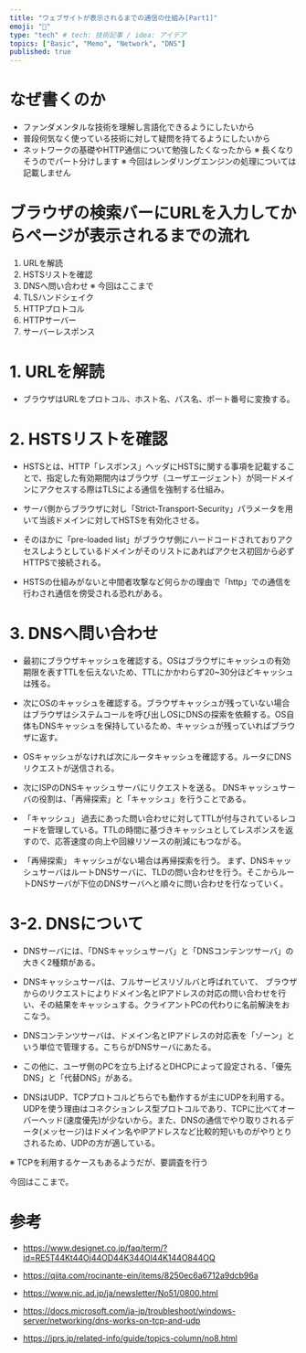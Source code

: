 ```yaml
---
title: "ウェブサイトが表示されるまでの通信の仕組み[Part1]"
emoji: "🦁"
type: "tech" # tech: 技術記事 / idea: アイデア
topics: ["Basic", "Memo", "Network", "DNS"]
published: true
---
```


# なぜ書くのか
* ファンダメンタルな技術を理解し言語化できるようにしたいから
* 普段何気なく使っている技術に対して疑問を持てるようにしたいから
* ネットワークの基礎やHTTP通信について勉強したくなったから
※ 長くなりそうのでパート分けします
※ 今回はレンダリングエンジンの処理については記載しません


# ブラウザの検索バーにURLを入力してからページが表示されるまでの流れ
1. URLを解読
2. HSTSリストを確認
3. DNSへ問い合わせ ※ 今回はここまで
4. TLSハンドシェイク
5. HTTPプロトコル
6. HTTPサーバー
7. サーバーレスポンス

# 1. URLを解読
* ブラウザはURLをプロトコル、ホスト名、パス名、ポート番号に変換する。


# 2. HSTSリストを確認
* HSTSとは、HTTP「レスポンス」ヘッダにHSTSに関する事項を記載することで、指定した有効期間内はブラウザ（ユーザエージェント）が同一ドメインにアクセスする際はTLSによる通信を強制する仕組み。

* サーバ側からブラウザに対し「Strict-Transport-Security」パラメータを用いて当該ドメインに対してHSTSを有効化させる。

* そのほかに「pre-loaded list」がブラウザ側にハードコードされておりアクセスしようとしているドメインがそのリストにあればアクセス初回から必ずHTTPSで接続される。

* HSTSの仕組みがないと中間者攻撃など何らかの理由で「http」での通信を行わされ通信を傍受される恐れがある。

# 3. DNSへ問い合わせ
* 最初にブラウザキャッシュを確認する。OSはブラウザにキャッシュの有効期限を表すTTLを伝えないため、TTLにかかわらず20~30分ほどキャッシュは残る。

* 次にOSのキャッシュを確認する。ブラウザキャッシュが残っていない場合はブラウザはシステムコールを呼び出しOSにDNSの探索を依頼する。OS自体もDNSキャッシュを保持しているため、キャッシュが残っていればブラウザに返す。

* OSキャッシュがなければ次にルータキャッシュを確認する。ルータにDNSリクエストが送信される。

* 次にISPのDNSキャッシュサーバにリクエストを送る。
DNSキャッシュサーバの役割は、「再帰探索」と「キャッシュ」を行うことである。

* 「キャッシュ」
過去にあった問い合わせに対してTTLが付与されているレコードを管理している。TTLの時間に基づきキャッシュとしてレスポンスを返すので、応答速度の向上や回線リソースの削減にもつながる。

* 「再帰探索」
キャッシュがない場合は再帰探索を行う。
まず、DNSキャッシュサーバはルートDNSサーバに、TLDの問い合わせを行う。そこからルートDNSサーバが下位のDNSサーバへと順々に問い合わせを行なっていく。

# 3-2. DNSについて
* DNSサーバには、「DNSキャッシュサーバ」と「DNSコンテンツサーバ」の大きく2種類がある。

* DNSキャッシュサーバは、フルサービスリゾルバと呼ばれていて、
ブラウザからのリクエストによりドメイン名とIPアドレスの対応の問い合わせを行い、その結果をキャッシュする。クライアントPCの代わりに名前解決をおこなう。

* DNSコンテンツサーバは、ドメイン名とIPアドレスの対応表を「ゾーン」という単位で管理する。こちらがDNSサーバにあたる。

* この他に、ユーザ側のPCを立ち上げるとDHCPによって設定される、「優先DNS」と「代替DNS」がある。

* DNSはUDP、TCPプロトコルどちらでも動作するが主にUDPを利用する。UDPを使う理由はコネクションレス型プロトコルであり、TCPに比べてオーバーヘッド(速度優先)が少ないから。また、DNSの通信でやり取りされるデータ(メッセージ)はドメイン名やIPアドレスなど比較的短いものがやりとりされるため、UDPの方が適している。

※ TCPを利用するケースもあるようだが、要調査を行う


今回はここまで。


# 参考
* https://www.designet.co.jp/faq/term/?id=RE5T44Kt44Oj44OD44K344Ol44K144O844OQ

* https://qiita.com/rocinante-ein/items/8250ec6a6712a9dcb96a

* https://www.nic.ad.jp/ja/newsletter/No51/0800.html

* https://docs.microsoft.com/ja-jp/troubleshoot/windows-server/networking/dns-works-on-tcp-and-udp

* https://jprs.jp/related-info/guide/topics-column/no8.html